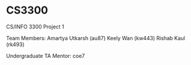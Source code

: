 # CS3300
CS/INFO 3300 Project 1

Team Members:
Amartya Utkarsh (au87)
Keely Wan (kw443)
Rishab Kaul (rk493)

Undergraduate TA Mentor: coe7
